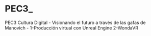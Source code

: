 # PEC3_
PEC3 Cultura Digital - Visionando el futuro a través de las gafas de Manovich - 1-Producción virtual con Unreal Engine 2-WondaVR

